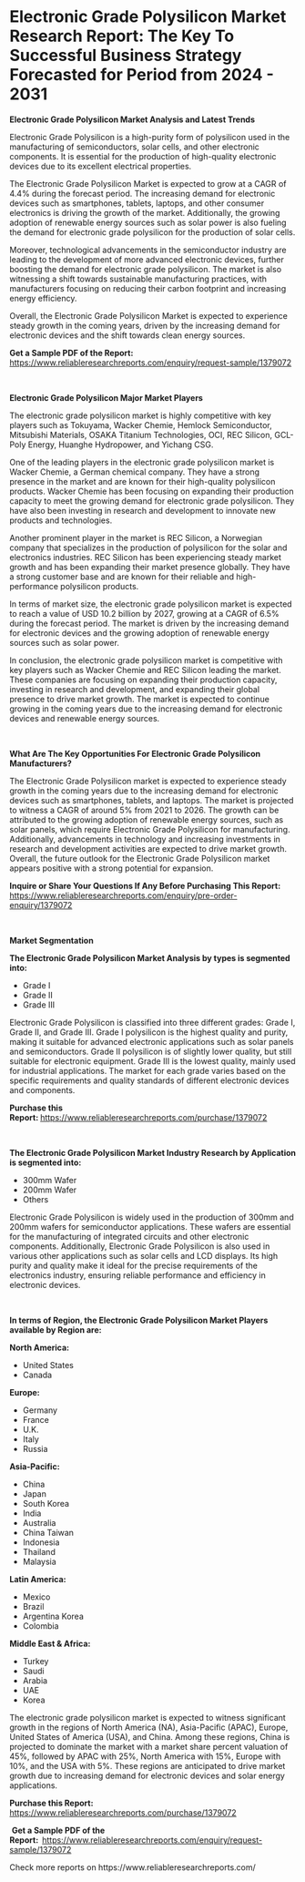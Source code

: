 <p><h1>Electronic Grade Polysilicon Market Research Report: The Key To Successful Business Strategy Forecasted for Period from 2024 - 2031</h1></p><p><strong>Electronic Grade Polysilicon Market Analysis and Latest Trends</strong></p>
<p><p>Electronic Grade Polysilicon is a high-purity form of polysilicon used in the manufacturing of semiconductors, solar cells, and other electronic components. It is essential for the production of high-quality electronic devices due to its excellent electrical properties.</p><p>The Electronic Grade Polysilicon Market is expected to grow at a CAGR of 4.4% during the forecast period. The increasing demand for electronic devices such as smartphones, tablets, laptops, and other consumer electronics is driving the growth of the market. Additionally, the growing adoption of renewable energy sources such as solar power is also fueling the demand for electronic grade polysilicon for the production of solar cells.</p><p>Moreover, technological advancements in the semiconductor industry are leading to the development of more advanced electronic devices, further boosting the demand for electronic grade polysilicon. The market is also witnessing a shift towards sustainable manufacturing practices, with manufacturers focusing on reducing their carbon footprint and increasing energy efficiency.</p><p>Overall, the Electronic Grade Polysilicon Market is expected to experience steady growth in the coming years, driven by the increasing demand for electronic devices and the shift towards clean energy sources.</p></p>
<p><strong>Get a Sample PDF of the Report:&nbsp;</strong> <a href="https://www.reliableresearchreports.com/enquiry/request-sample/1379072">https://www.reliableresearchreports.com/enquiry/request-sample/1379072</a></p>
<p>&nbsp;</p>
<p><strong>Electronic Grade Polysilicon Major Market Players</strong></p>
<p><p>The electronic grade polysilicon market is highly competitive with key players such as Tokuyama, Wacker Chemie, Hemlock Semiconductor, Mitsubishi Materials, OSAKA Titanium Technologies, OCI, REC Silicon, GCL-Poly Energy, Huanghe Hydropower, and Yichang CSG.</p><p>One of the leading players in the electronic grade polysilicon market is Wacker Chemie, a German chemical company. They have a strong presence in the market and are known for their high-quality polysilicon products. Wacker Chemie has been focusing on expanding their production capacity to meet the growing demand for electronic grade polysilicon. They have also been investing in research and development to innovate new products and technologies.</p><p>Another prominent player in the market is REC Silicon, a Norwegian company that specializes in the production of polysilicon for the solar and electronics industries. REC Silicon has been experiencing steady market growth and has been expanding their market presence globally. They have a strong customer base and are known for their reliable and high-performance polysilicon products.</p><p>In terms of market size, the electronic grade polysilicon market is expected to reach a value of USD 10.2 billion by 2027, growing at a CAGR of 6.5% during the forecast period. The market is driven by the increasing demand for electronic devices and the growing adoption of renewable energy sources such as solar power.</p><p>In conclusion, the electronic grade polysilicon market is competitive with key players such as Wacker Chemie and REC Silicon leading the market. These companies are focusing on expanding their production capacity, investing in research and development, and expanding their global presence to drive market growth. The market is expected to continue growing in the coming years due to the increasing demand for electronic devices and renewable energy sources.</p></p>
<p>&nbsp;</p>
<p><strong>What Are The Key Opportunities For Electronic Grade Polysilicon Manufacturers?</strong></p>
<p><p>The Electronic Grade Polysilicon market is expected to experience steady growth in the coming years due to the increasing demand for electronic devices such as smartphones, tablets, and laptops. The market is projected to witness a CAGR of around 5% from 2021 to 2026. The growth can be attributed to the growing adoption of renewable energy sources, such as solar panels, which require Electronic Grade Polysilicon for manufacturing. Additionally, advancements in technology and increasing investments in research and development activities are expected to drive market growth. Overall, the future outlook for the Electronic Grade Polysilicon market appears positive with a strong potential for expansion.</p></p>
<p><strong>Inquire or Share Your Questions If Any Before Purchasing This Report:</strong> <a href="https://www.reliableresearchreports.com/enquiry/pre-order-enquiry/1379072">https://www.reliableresearchreports.com/enquiry/pre-order-enquiry/1379072</a></p>
<p>&nbsp;</p>
<p><strong>Market Segmentation</strong></p>
<p><strong>The Electronic Grade Polysilicon Market Analysis by types is segmented into:</strong></p>
<p><ul><li>Grade I</li><li>Grade II</li><li>Grade III</li></ul></p>
<p><p>Electronic Grade Polysilicon is classified into three different grades: Grade I, Grade II, and Grade III. Grade I polysilicon is the highest quality and purity, making it suitable for advanced electronic applications such as solar panels and semiconductors. Grade II polysilicon is of slightly lower quality, but still suitable for electronic equipment. Grade III is the lowest quality, mainly used for industrial applications. The market for each grade varies based on the specific requirements and quality standards of different electronic devices and components.</p></p>
<p><strong>Purchase this Report:&nbsp;</strong><a href="https://www.reliableresearchreports.com/purchase/1379072">https://www.reliableresearchreports.com/purchase/1379072</a></p>
<p>&nbsp;</p>
<p><strong>The Electronic Grade Polysilicon Market Industry Research by Application is segmented into:</strong></p>
<p><ul><li>300mm Wafer</li><li>200mm Wafer</li><li>Others</li></ul></p>
<p><p>Electronic Grade Polysilicon is widely used in the production of 300mm and 200mm wafers for semiconductor applications. These wafers are essential for the manufacturing of integrated circuits and other electronic components. Additionally, Electronic Grade Polysilicon is also used in various other applications such as solar cells and LCD displays. Its high purity and quality make it ideal for the precise requirements of the electronics industry, ensuring reliable performance and efficiency in electronic devices.</p></p>
<p>&nbsp;</p>
<p><strong>In terms of Region, the Electronic Grade Polysilicon Market Players available by Region are:</strong></p>
<p>
    <p> <strong> North America: </strong>
        <ul>
            <li>United States</li>
            <li>Canada</li>
        </ul>
        </p> 
    <p> <strong> Europe: </strong>
        <ul>
            <li>Germany</li>
            <li>France</li>
            <li>U.K.</li>
            <li>Italy</li>
            <li>Russia</li>
        </ul>
        </p> 
    <p> <strong> Asia-Pacific: </strong>
        <ul>
            <li>China</li>
            <li>Japan</li>
            <li>South Korea</li>
            <li>India</li>
            <li>Australia</li>
            <li>China Taiwan</li>
            <li>Indonesia</li>
            <li>Thailand</li>
            <li>Malaysia</li>
        </ul>
        </p> 
    <p> <strong> Latin America: </strong>
        <ul>
            <li>Mexico</li>
            <li>Brazil</li>
            <li>Argentina Korea</li>
            <li>Colombia</li>
        </ul>
        </p> 
    <p> <strong> Middle East & Africa: </strong>
        <ul>
            <li>Turkey</li>
            <li>Saudi</li>
            <li>Arabia</li>
            <li>UAE</li>
            <li>Korea</li>
        </ul>
    </p>
    </p>
<p><p>The electronic grade polysilicon market is expected to witness significant growth in the regions of North America (NA), Asia-Pacific (APAC), Europe, United States of America (USA), and China. Among these regions, China is projected to dominate the market with a market share percent valuation of 45%, followed by APAC with 25%, North America with 15%, Europe with 10%, and the USA with 5%. These regions are anticipated to drive market growth due to increasing demand for electronic devices and solar energy applications.</p></p>
<p><strong>Purchase this Report: </strong><a href="https://www.reliableresearchreports.com/purchase/1379072">https://www.reliableresearchreports.com/purchase/1379072</a></p>
<p>&nbsp;<strong>Get a Sample PDF of the Report:&nbsp;&nbsp;</strong><a href="https://www.reliableresearchreports.com/enquiry/request-sample/1379072">https://www.reliableresearchreports.com/enquiry/request-sample/1379072</a></p>
<p><strong></strong></p>
<p>Check more reports on https://www.reliableresearchreports.com/</p>
